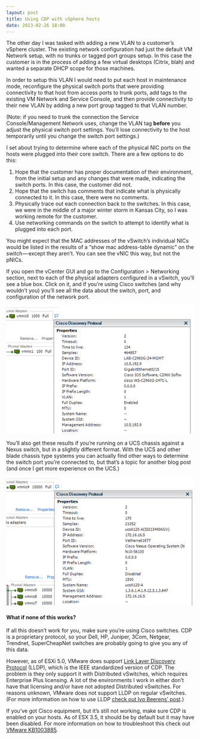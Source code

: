 ```yaml
---
layout: post
title: Using CDP with vSphere hosts
date: 2013-02-26 18:00
---
```



The other day I was tasked with adding a new VLAN to a customer’s vSphere cluster. The existing network configuration had just the default VM Network setup, with no trunks or tagged port groups setup. In this case the customer is in the process of adding a few virtual desktops (Citrix, blah) and wanted a separate DHCP scope for those machines.

In order to setup this VLAN I would need to put each host in maintenance mode, reconfigure the physical switch ports that were providing connectivity to that host from access ports to trunk ports, add tags to the existing VM Network and Service Console, and then provide connectivity to their new VLAN by adding a new port group tagged to that VLAN number.

(Note: if you need to trunk the connection the Service Console/Management Network uses, change the VLAN tag **before** you adjust the physical switch port settings. You’ll lose connectivity to the host temporarily until you change the switch port settings.)

I set about trying to determine where each of the physical NIC ports on the hosts were plugged into their core switch. There are a few options to do this:

1.  Hope that the customer has proper documentation of their environment, from the initial setup and any changes that were made, indicating the switch ports. In this case, the customer did not.
2.  Hope that the switch has comments that indicate what is physically connected to it. In this case, there were no comments.
3.  Physically trace out each connection back to the switches. In this case, we were in the middle of a major winter storm in Kansas City, so I was working remote for the customer.
4.  Use networking commands on the switch to attempt to identify what is plugged into each port.

You might expect that the MAC addresses of the vSwitch’s individual NICs would be listed in the results of a “show mac address-table dynamic” on the switch — except they aren’t. You can see the vNIC this way, but not the pNICs.

If you open the vCenter GUI and go to the Configuration > Networking section, next to each of the physical adapters configured in a vSwitch, you’ll see a blue box. Click on it, and if you’re using Cisco switches (and why wouldn’t you) you’ll see all the data about the switch, port, and configuration of the network port.

![](/images/5c998-0yfwqfbxatvb-qpjq.png)

You’ll also get these results if you’re running on a UCS chassis against a Nexus switch, but in a slightly different format. With the UCS and other blade chassis type systems you can actually find other ways to determine the switch port you’re connected to, but that’s a topic for another blog post (and once I get more experience on the UCS.)

![](/images/88bf9-0_mdpflctnok2yi6s.png)

#### What if none of this works?

If all this doesn’t work for you, make sure you’re using Cisco switches. CDP is a proprietary protocol, so your Dell, HP, Juniper, 3Com, Netgear, Trendnet, SuperCheapNet switches are probably going to give you any of this data.

However, as of ESXi 5.0, VMware does support [Link Layer Discovery Protocol](http://en.wikipedia.org/wiki/Link_Layer_Discovery_Protocol) (LLDP), which is the IEEE standardized version of CDP. The problem is they only support it with Distributed vSwitches, which requires Enterprise Plus licensing. A lot of the environments I work in either don’t have that licensing and/or have not adopted Distributed vSwitches. For reasons unknown, VMware does not support LLDP on regular vSwitches. (For more information on how to use LLDP [check out Ivo Beerens’ post](http://www.ivobeerens.nl/2012/05/16/configure-the-link-layer-discovery-protocol-lldp-in-vsphere-5/).)

If you’ve got Cisco equipment, but it’s still not working, make sure CDP is enabled on your hosts. As of ESX 3.5, it should be by default but it may have been disabled. For more information on how to troubleshoot this check out [VMware KB1003885](http://kb.vmware.com/selfservice/microsites/search.do?language=en_US&cmd=displayKC&externalId=1003885).

